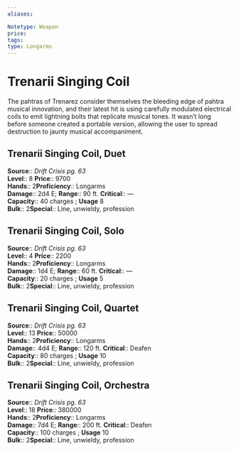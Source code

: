```yaml
---
aliases: 

Notetype: Weapon
price: 
tags: 
type: Longarms
---
```


# Trenarii Singing Coil

The pahtras of Trenarez consider themselves the bleeding edge of pahtra musical innovation, and their latest hit is using carefully modulated electrical coils to emit lightning bolts that replicate musical tones. It wasn’t long before someone created a portable version, allowing the user to spread destruction to jaunty musical accompaniment.  

## Trenarii Singing Coil, Duet

**Source**:: _Drift Crisis pg. 63_  
**Level**:: 8
**Price**:: 9700  
**Hands**:: 2**Proficiency**:: Longarms  
**Damage**:: 2d4 E; 
**Range**:: 90 ft.
**Critical**:: —  
**Capacity**:: 40 charges ; **Usage** 8  
**Bulk**:: 2**Special**:: Line, unwieldy, profession

## Trenarii Singing Coil, Solo

**Source**:: _Drift Crisis pg. 63_  
**Level**:: 4
**Price**:: 2200  
**Hands**:: 2**Proficiency**:: Longarms  
**Damage**:: 1d4 E; 
**Range**:: 60 ft.
**Critical**:: —  
**Capacity**:: 20 charges ; **Usage** 5  
**Bulk**:: 2**Special**:: Line, unwieldy, profession

## Trenarii Singing Coil, Quartet

**Source**:: _Drift Crisis pg. 63_  
**Level**:: 13
**Price**:: 50000  
**Hands**:: 2**Proficiency**:: Longarms  
**Damage**:: 4d4 E; 
**Range**:: 120 ft.
**Critical**:: Deafen  
**Capacity**:: 80 charges ; **Usage** 10  
**Bulk**:: 2**Special**:: Line, unwieldy, profession

## Trenarii Singing Coil, Orchestra

**Source**:: _Drift Crisis pg. 63_  
**Level**:: 18
**Price**:: 380000  
**Hands**:: 2**Proficiency**:: Longarms  
**Damage**:: 7d4 E; 
**Range**:: 200 ft.
**Critical**:: Deafen  
**Capacity**:: 100 charges ; **Usage** 10  
**Bulk**:: 2**Special**:: Line, unwieldy, profession
